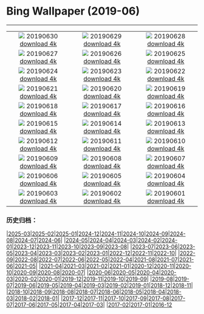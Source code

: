 # Bing Wallpaper (2019-06)
**************
| | | |
| :----: | :----: | :----: |
| ![](https://www.bing.com/th?id=OHR.HKreuni_ZH-CN5683726370_1920x1080.jpg) 20190630 [download 4k](https://www.bing.com/th?id=OHR.HKreuni_ZH-CN5683726370_UHD.jpg) | ![](https://www.bing.com/th?id=OHR.RedAnthiasCoralMayotte_ZH-CN5646370533_1920x1080.jpg) 20190629 [download 4k](https://www.bing.com/th?id=OHR.RedAnthiasCoralMayotte_ZH-CN5646370533_UHD.jpg) | ![](https://www.bing.com/th?id=OHR.BurrowingOwlet_ZH-CN5583013899_1920x1080.jpg) 20190628 [download 4k](https://www.bing.com/th?id=OHR.BurrowingOwlet_ZH-CN5583013899_UHD.jpg) |
| ![](https://www.bing.com/th?id=OHR.Montreux_ZH-CN5485205583_1920x1080.jpg) 20190627 [download 4k](https://www.bing.com/th?id=OHR.Montreux_ZH-CN5485205583_UHD.jpg) | ![](https://www.bing.com/th?id=OHR.RootBridge_ZH-CN5173953292_1920x1080.jpg) 20190626 [download 4k](https://www.bing.com/th?id=OHR.RootBridge_ZH-CN5173953292_UHD.jpg) | ![](https://www.bing.com/th?id=OHR.GlastonburyTor_ZH-CN4673691420_1920x1080.jpg) 20190625 [download 4k](https://www.bing.com/th?id=OHR.GlastonburyTor_ZH-CN4673691420_UHD.jpg) |
| ![](https://www.bing.com/th?id=OHR.SutherlandFalls_ZH-CN4602884079_1920x1080.jpg) 20190624 [download 4k](https://www.bing.com/th?id=OHR.SutherlandFalls_ZH-CN4602884079_UHD.jpg) | ![](https://www.bing.com/th?id=OHR.PhilippinesFirefly_ZH-CN4519927697_1920x1080.jpg) 20190623 [download 4k](https://www.bing.com/th?id=OHR.PhilippinesFirefly_ZH-CN4519927697_UHD.jpg) | ![](https://www.bing.com/th?id=OHR.Gnomesville_ZH-CN4402652527_1920x1080.jpg) 20190622 [download 4k](https://www.bing.com/th?id=OHR.Gnomesville_ZH-CN4402652527_UHD.jpg) |
| ![](https://www.bing.com/th?id=OHR.ManausBasin_ZH-CN4303809335_1920x1080.jpg) 20190621 [download 4k](https://www.bing.com/th?id=OHR.ManausBasin_ZH-CN4303809335_UHD.jpg) | ![](https://www.bing.com/th?id=OHR.HawksbillCrag_ZH-CN4429681235_1920x1080.jpg) 20190620 [download 4k](https://www.bing.com/th?id=OHR.HawksbillCrag_ZH-CN4429681235_UHD.jpg) | ![](https://www.bing.com/th?id=OHR.CommonSundewVosges_ZH-CN0507660055_1920x1080.jpg) 20190619 [download 4k](https://www.bing.com/th?id=OHR.CommonSundewVosges_ZH-CN0507660055_UHD.jpg) |
| ![](https://www.bing.com/th?id=OHR.CherryLaurelMaze_ZH-CN9887470516_1920x1080.jpg) 20190618 [download 4k](https://www.bing.com/th?id=OHR.CherryLaurelMaze_ZH-CN9887470516_UHD.jpg) | ![](https://www.bing.com/th?id=OHR.HelixPomatia_ZH-CN9785223494_1920x1080.jpg) 20190617 [download 4k](https://www.bing.com/th?id=OHR.HelixPomatia_ZH-CN9785223494_UHD.jpg) | ![](https://www.bing.com/th?id=OHR.AlaskaEagle_ZH-CN9957205086_1920x1080.jpg) 20190616 [download 4k](https://www.bing.com/th?id=OHR.AlaskaEagle_ZH-CN9957205086_UHD.jpg) |
| ![](https://www.bing.com/th?id=OHR.PantheraLeoDad_ZH-CN9580668524_1920x1080.jpg) 20190615 [download 4k](https://www.bing.com/th?id=OHR.PantheraLeoDad_ZH-CN9580668524_UHD.jpg) | ![](https://www.bing.com/th?id=OHR.SaskFlowers_ZH-CN9497517721_1920x1080.jpg) 20190614 [download 4k](https://www.bing.com/th?id=OHR.SaskFlowers_ZH-CN9497517721_UHD.jpg) | ![](https://www.bing.com/th?id=OHR.TreeFrog_ZH-CN9016355758_1920x1080.jpg) 20190613 [download 4k](https://www.bing.com/th?id=OHR.TreeFrog_ZH-CN9016355758_UHD.jpg) |
| ![](https://www.bing.com/th?id=OHR.SainteVictoireCezanneBirthday_ZH-CN8216109812_1920x1080.jpg) 20190612 [download 4k](https://www.bing.com/th?id=OHR.SainteVictoireCezanneBirthday_ZH-CN8216109812_UHD.jpg) | ![](https://www.bing.com/th?id=OHR.RioGrande_ZH-CN8091224199_1920x1080.jpg) 20190611 [download 4k](https://www.bing.com/th?id=OHR.RioGrande_ZH-CN8091224199_UHD.jpg) | ![](https://www.bing.com/th?id=OHR.FujiSakura_ZH-CN8005792871_1920x1080.jpg) 20190610 [download 4k](https://www.bing.com/th?id=OHR.FujiSakura_ZH-CN8005792871_UHD.jpg) |
| ![](https://www.bing.com/th?id=OHR.PontadaPiedade_ZH-CN7717691454_1920x1080.jpg) 20190609 [download 4k](https://www.bing.com/th?id=OHR.PontadaPiedade_ZH-CN7717691454_UHD.jpg) | ![](https://www.bing.com/th?id=OHR.OntWarbler_ZH-CN7999782156_1920x1080.jpg) 20190608 [download 4k](https://www.bing.com/th?id=OHR.OntWarbler_ZH-CN7999782156_UHD.jpg) | ![](https://www.bing.com/th?id=OHR.Biorocks_ZH-CN7851264095_1920x1080.jpg) 20190607 [download 4k](https://www.bing.com/th?id=OHR.Biorocks_ZH-CN7851264095_UHD.jpg) |
| ![](https://www.bing.com/th?id=OHR.dragonboat_ZH-CN0697680986_1920x1080.jpg) 20190606 [download 4k](https://www.bing.com/th?id=OHR.dragonboat_ZH-CN0697680986_UHD.jpg) | ![](https://www.bing.com/th?id=OHR.MulberryArtificialHarbour_ZH-CN3973249802_1920x1080.jpg) 20190605 [download 4k](https://www.bing.com/th?id=OHR.MulberryArtificialHarbour_ZH-CN3973249802_UHD.jpg) | ![](https://www.bing.com/th?id=OHR.PeruvianRainforest_ZH-CN4066508593_1920x1080.jpg) 20190604 [download 4k](https://www.bing.com/th?id=OHR.PeruvianRainforest_ZH-CN4066508593_UHD.jpg) |
| ![](https://www.bing.com/th?id=OHR.VastPalmGrove_ZH-CN4145018538_1920x1080.jpg) 20190603 [download 4k](https://www.bing.com/th?id=OHR.VastPalmGrove_ZH-CN4145018538_UHD.jpg) | ![](https://www.bing.com/th?id=OHR.HeligolandSealPup_ZH-CN4217382978_1920x1080.jpg) 20190602 [download 4k](https://www.bing.com/th?id=OHR.HeligolandSealPup_ZH-CN4217382978_UHD.jpg) | ![](https://www.bing.com/th?id=OHR.BassRock_ZH-CN4418828352_1920x1080.jpg) 20190601 [download 4k](https://www.bing.com/th?id=OHR.BassRock_ZH-CN4418828352_UHD.jpg) |

### 历史归档：

|[2025-03](/../2025-03/2025-03.md)|[2025-02](/../2025-02/2025-02.md)|[2025-01](/../2025-01/2025-01.md)|[2024-12](/../2024-12/2024-12.md)|[2024-11](/../2024-11/2024-11.md)|[2024-10](/../2024-10/2024-10.md)|[2024-09](/../2024-09/2024-09.md)|[2024-08](/../2024-08/2024-08.md)|[2024-07](/../2024-07/2024-07.md)|[2024-06](/../2024-06/2024-06.md)|
|[2024-05](/../2024-05/2024-05.md)|[2024-04](/../2024-04/2024-04.md)|[2024-03](/../2024-03/2024-03.md)|[2024-02](/../2024-02/2024-02.md)|[2024-01](/../2024-01/2024-01.md)|[2023-12](/../2023-12/2023-12.md)|[2023-11](/../2023-11/2023-11.md)|[2023-10](/../2023-10/2023-10.md)|[2023-09](/../2023-09/2023-09.md)|[2023-08](/../2023-08/2023-08.md)|
|[2023-07](/../2023-07/2023-07.md)|[2023-06](/../2023-06/2023-06.md)|[2023-05](/../2023-05/2023-05.md)|[2023-04](/../2023-04/2023-04.md)|[2023-03](/../2023-03/2023-03.md)|[2023-02](/../2023-02/2023-02.md)|[2023-01](/../2023-01/2023-01.md)|[2022-12](/../2022-12/2022-12.md)|[2022-11](/../2022-11/2022-11.md)|[2022-10](/../2022-10/2022-10.md)|
|[2022-09](/../2022-09/2022-09.md)|[2022-08](/../2022-08/2022-08.md)|[2022-07](/../2022-07/2022-07.md)|[2022-06](/../2022-06/2022-06.md)|[2022-05](/../2022-05/2022-05.md)|[2022-04](/../2022-04/2022-04.md)|[2021-08](/../2021-08/2021-08.md)|[2021-07](/../2021-07/2021-07.md)|[2021-06](/../2021-06/2021-06.md)|[2021-05](/../2021-05/2021-05.md)|
|[2021-04](/../2021-04/2021-04.md)|[2021-03](/../2021-03/2021-03.md)|[2021-02](/../2021-02/2021-02.md)|[2021-01](/../2021-01/2021-01.md)|[2020-12](/../2020-12/2020-12.md)|[2020-11](/../2020-11/2020-11.md)|[2020-10](/../2020-10/2020-10.md)|[2020-09](/../2020-09/2020-09.md)|[2020-08](/../2020-08/2020-08.md)|[2020-07](/../2020-07/2020-07.md)|
|[2020-06](/../2020-06/2020-06.md)|[2020-05](/../2020-05/2020-05.md)|[2020-04](/../2020-04/2020-04.md)|[2020-03](/../2020-03/2020-03.md)|[2020-02](/../2020-02/2020-02.md)|[2020-01](/../2020-01/2020-01.md)|[2019-12](/../2019-12/2019-12.md)|[2019-11](/../2019-11/2019-11.md)|[2019-10](/../2019-10/2019-10.md)|[2019-09](/../2019-09/2019-09.md)|
|[2019-08](/../2019-08/2019-08.md)|[2019-07](/../2019-07/2019-07.md)|[2019-06](/2019-06.md)|[2019-05](/../2019-05/2019-05.md)|[2019-04](/../2019-04/2019-04.md)|[2019-03](/../2019-03/2019-03.md)|[2019-02](/../2019-02/2019-02.md)|[2019-01](/../2019-01/2019-01.md)|[2018-12](/../2018-12/2018-12.md)|[2018-11](/../2018-11/2018-11.md)|
|[2018-10](/../2018-10/2018-10.md)|[2018-09](/../2018-09/2018-09.md)|[2018-08](/../2018-08/2018-08.md)|[2018-07](/../2018-07/2018-07.md)|[2018-06](/../2018-06/2018-06.md)|[2018-05](/../2018-05/2018-05.md)|[2018-04](/../2018-04/2018-04.md)|[2018-03](/../2018-03/2018-03.md)|[2018-02](/../2018-02/2018-02.md)|[2018-01](/../2018-01/2018-01.md)|
|[2017-12](/../2017-12/2017-12.md)|[2017-11](/../2017-11/2017-11.md)|[2017-10](/../2017-10/2017-10.md)|[2017-09](/../2017-09/2017-09.md)|[2017-08](/../2017-08/2017-08.md)|[2017-07](/../2017-07/2017-07.md)|[2017-06](/../2017-06/2017-06.md)|[2017-05](/../2017-05/2017-05.md)|[2017-04](/../2017-04/2017-04.md)|[2017-03](/../2017-03/2017-03.md)|
|[2017-02](/../2017-02/2017-02.md)|[2017-01](/../2017-01/2017-01.md)|[2016-12](/../2016-12/2016-12.md)
